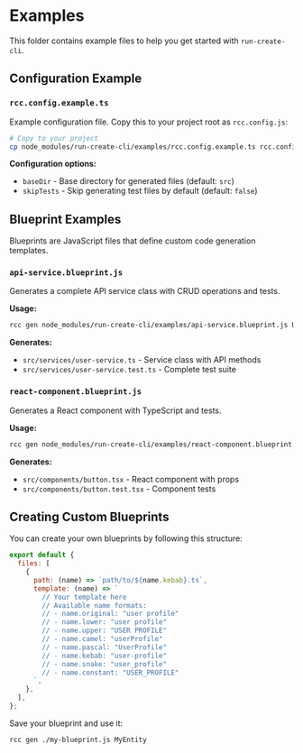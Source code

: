 # Examples

This folder contains example files to help you get started with `run-create-cli`.

## Configuration Example

### `rcc.config.example.ts`

Example configuration file. Copy this to your project root as `rcc.config.js`:

```bash
# Copy to your project
cp node_modules/run-create-cli/examples/rcc.config.example.ts rcc.config.js
```

**Configuration options:**
- `baseDir` - Base directory for generated files (default: `src`)
- `skipTests` - Skip generating test files by default (default: `false`)

## Blueprint Examples

Blueprints are JavaScript files that define custom code generation templates.

### `api-service.blueprint.js`

Generates a complete API service class with CRUD operations and tests.

**Usage:**
```bash
rcc gen node_modules/run-create-cli/examples/api-service.blueprint.js UserService
```

**Generates:**
- `src/services/user-service.ts` - Service class with API methods
- `src/services/user-service.test.ts` - Complete test suite

### `react-component.blueprint.js`

Generates a React component with TypeScript and tests.

**Usage:**
```bash
rcc gen node_modules/run-create-cli/examples/react-component.blueprint.js Button
```

**Generates:**
- `src/components/button.tsx` - React component with props
- `src/components/button.test.tsx` - Component tests

## Creating Custom Blueprints

You can create your own blueprints by following this structure:

```javascript
export default {
  files: [
    {
      path: (name) => `path/to/${name.kebab}.ts`,
      template: (name) => `
        // Your template here
        // Available name formats:
        // - name.original: "user profile"
        // - name.lower: "user profile"
        // - name.upper: "USER PROFILE"
        // - name.camel: "userProfile"
        // - name.pascal: "UserProfile"
        // - name.kebab: "user-profile"
        // - name.snake: "user_profile"
        // - name.constant: "USER_PROFILE"
      `,
    },
  ],
};
```

Save your blueprint and use it:

```bash
rcc gen ./my-blueprint.js MyEntity
```

